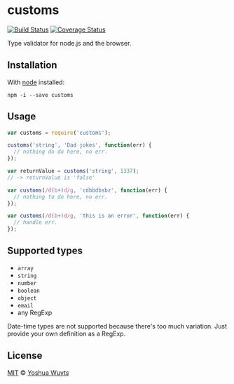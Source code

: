 # customs

[![Build Status](https://travis-ci.org/yoshuawuyts/customs.svg)](https://travis-ci.org/yoshuawuyts/customs)
[![Coverage Status](https://coveralls.io/repos/yoshuawuyts/customs/badge.png?branch=master)](https://coveralls.io/r/yoshuawuyts/customs?branch=master)

Type validator for node.js and the browser.

## Installation
With [node](nodejs.org) installed:

````
npm -i --save customs
````

## Usage
````js
var customs = require('customs');

customs('string', 'Dad jokes', function(err) {
  // nothing do do here, no err.
});

var returnValue = customs('string', 1337);
// -> returnValue is 'false'

var customs(/d(b+)d/g, 'cdbbdbsbz', function(err) {
  // nothing to do here, no err.
});

var customs(/d(b+)d/g, 'this is an error', function(err) {
  // handle err.
});
````

## Supported types
- `array`
- `string`
- `number`
- `boolean`
- `object`
- `email`
- any RegExp

Date-time types are not supported because there's too much variation. Just provide your own definition as a RegExp.

## License
[MIT](https://tldrlegal.com/license/mit-license) © [Yoshua Wuyts](yoshuawuyts.com)